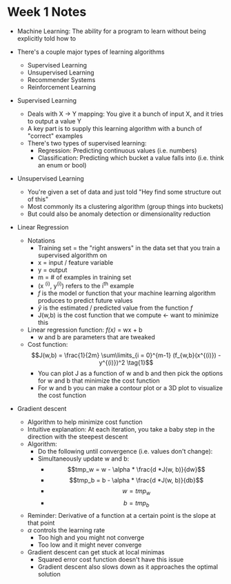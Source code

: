 # Week 1 Notes

- Machine Learning: The ability for a program to learn without being explicitly told how to

- There's a couple major types of learning algorithms
    - Supervised Learning
    - Unsupervised Learning
    - Recommender Systems
    - Reinforcement Learning

- Supervised Learning
    - Deals with X -> Y mapping: You give it a bunch of input X, and it tries to output a value Y
    - A key part is to supply this learning algorithm with a bunch of "correct" examples
    - There's two types of supervised learning:
        - Regression: Predicting continuous values (i.e. numbers)
        - Classification: Predicting which bucket a value falls into (i.e. think an enum or bool)

- Unsupervised Learning
    - You're given a set of data and just told "Hey find some structure out of this"
    - Most commonly its a clustering algorithm (group things into buckets)
    - But could also be anomaly detection or dimensionality reduction

- Linear Regression 
    - Notations
        - Training set = the "right answers" in the  data set that you train a supervised algorithm on
        - x = input / feature variable
        - y = output
        - m = # of examples in training set
        - (x <sup>(i)</sup>, y<sup>(i)</sup>) refers to the i<sup>th</sup> example
        - *f* is the model or function that your machine learning algorithm produces to predict future values
        - $\hat{y}$ is the estimated / predicted value from the function *f*
        - J(w,b) is the cost function that we compute <- want to minimize this
    - Linear regression function: *f(x)* = wx + b
        - w and b are parameters that are tweaked
    - Cost function: $$J(w,b) = \frac{1}{2m} \sum\limits_{i = 0}^{m-1} (f_{w,b}(x^{(i)}) - y^{(i)})^2 \tag{1}$$ 
        - You can plot J as a function of w and b and then pick the options for w and b that minimize the cost function
        - For w and b you can make a contour plot or a 3D plot to visualize the cost function

- Gradient descent
    - Algorithm to help minimize cost function
    - Intuitive explanation: At each iteration, you take a baby step in the direction with the steepest descent
    - Algorithm:
        - Do the following until convergence (i.e. values don't change):
        - Simultaneously update w and b:
            - $$tmp_w = w - \alpha * \frac{d *J(w, b)}{dw}$$
            - $$tmp_b = b - \alpha * \frac{d *J(w, b)}{db}$$
            - $$w = tmp_w$$
            - $$b = tmp_b$$
    - Reminder: Derivative of a function at a certain point is the slope at that point
    - $\alpha$ controls the learning rate
        - Too high and you might not converge
        - Too low and it might never converge
    - Gradient descent can get stuck at local minimas
        - Squared error cost function doesn't have this issue
        - Gradient descent also slows down as it approaches the optimal solution

